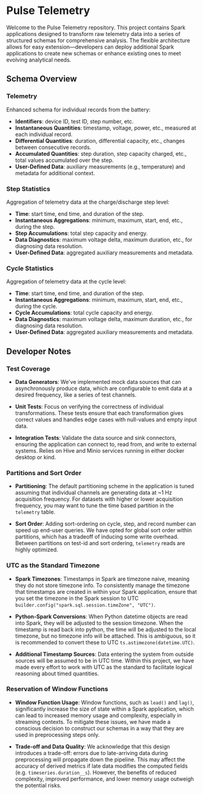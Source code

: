 # Pulse Telemetry

Welcome to the Pulse Telemetry repository. This project contains Spark applications designed to transform raw telemetry data into a series of structured schemas for comprehensive analysis. The flexible architecture allows for easy extension—developers can deploy additional Spark applications to create new schemas or enhance existing ones to meet evolving analytical needs.


## Schema Overview

### Telemetry

Enhanced schema for individual records from the battery:
- **Identifiers**: device ID, test ID, step number, etc.
- **Instantaneous Quantities**: timestamp, voltage, power, etc., measured at each individual record.
- **Differential Quantities**: duration, differential capacity, etc., changes between consecutive records.
- **Accumulated Quantities**: step duration, step capacity charged, etc., total values accumulated over the step.
- **User-Defined Data**: auxiliary measurements (e.g., temperature) and metadata for additional context.

### Step Statistics

Aggregation of telemetry data at the charge/discharge step level:
- **Time**: start time, end time, and duration of the step.
- **Instantaneous Aggregations**: minimum, maximum, start, end, etc., during the step.
- **Step Accumulations**: total step capacity and energy.
- **Data Diagnostics**: maximum voltage delta, maximum duration, etc., for diagnosing data resolution.
- **User-Defined Data**: aggregated auxiliary measurements and metadata.

### Cycle Statistics

Aggregation of telemetry data at the cycle level:
- **Time**: start time, end time, and duration of the step.
- **Instantaneous Aggregations**: minimum, maximum, start, end, etc., during the cycle.
- **Cycle Accumulations**: total cycle capacity and energy.
- **Data Diagnostics**: maximum voltage delta, maximum duration, etc., for diagnosing data resolution.
- **User-Defined Data**: aggregated auxiliary measurements and metadata.


## Developer Notes

### Test Coverage

- **Data Generators**: We've implemented mock data sources that can asynchronously produce data, which are configurable to emit data at a desired frequency, like a series of test channels.

- **Unit Tests**: Focus on verifying the correctness of individual transformations. These tests ensure that each transformation gives correct values and handles edge cases with null-values and empty input data.

- **Integration Tests**: Validate the data source and sink connectors, ensuring the application can connect to, read from, and write to external systems. Relies on Hive and Minio services running in either docker desktop or kind.

### Partitions and Sort Order

- **Partitioning**: The default partitioning scheme in the application is tuned assuming that individual channels are generating data at ~1 Hz acquisition frequency. For datasets with higher or lower acquisition frequency, you may want to tune the time based partition in the `telemetry` table.

- **Sort Order**: Adding sort-ordering on cycle, step, and record number can speed up end-user queries. We have opted for global sort order within partitions, which has a tradeoff of inducing some write overhead. Between partitions on test-id and sort ordering, `telemetry` reads are highly optimized.

### UTC as the Standard Timezone

- **Spark Timezones**: Timestamps in Spark are timezone naive, meaning they do not store timezone info. To consistently manage the timezone that timestamps are created in within your Spark application, ensure that you set the timezone in the Spark session to UTC `builder.config("spark.sql.session.timeZone", "UTC")`.

- **Python-Spark Conversions**: When Python datetime objects are read into Spark, they will be adjusted to the session timezone. When the timestamp is read back into python, the time will be adjusted to the local timezone, but no timezone info will be attached. This is ambiguous, so it is recommended to convert these to UTC `ts.astimezone(datetime.UTC)`.

- **Additional Timestamp Sources**: Data entering the system from outside sources will be assumed to be in UTC time. Within this project, we have made every effort to work with UTC as the standard to facilitate logical reasoning about timed quantities.

### Reservation of Window Functions

- **Window Function Usage**: Window functions, such as `lead()` and `lag()`, significantly increase the size of state within a Spark application, which can lead to increased memory usage and complexity, especially in streaming contexts. To mitigate these issues, we have made a conscious decision to construct our schemas in a way that they are used in preprocessing steps only.

- **Trade-off and Data Quality**: We acknowledge that this design introduces a trade-off: errors due to late-arriving data during preprocessing will propagate down the pipeline. This may affect the accuracy of derived metrics if late data modifies the computed fields (e.g. `timeseries.duration__s`). However, the benefits of reduced complexity, improved performance, and lower memory usage outweigh the potential risks.
